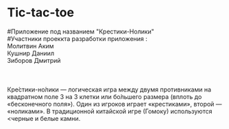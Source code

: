 # Tic-tac-toe<br>
#Приложение под названием "Крестики-Нолики"<br>
#Участники проеккта разработки приложения :<br>
Молитвин Аким<br>
Кушнир Даниил<br>
Зиборов Дмитрий <br>
<br>
<br>
<br>
Кре́стики-но́лики — логическая игра между двумя противниками на квадратном поле 3 на 3 клетки или бо́льшего размера (вплоть до «бесконечного поля»). Один из игроков играет «крестиками», второй — «ноликами». В традиционной китайской игре (Гомоку) используются <черные и белые камни.
